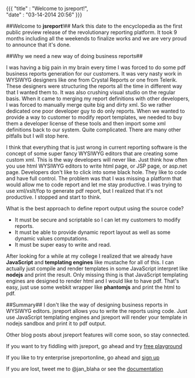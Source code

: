 {{{
    "title"    : "Welcome to jsreport!",  
    "date"     : "03-14-2014 20:56"
}}}



##Welcome to **jsreport**!##
Mark this date to the encyclopedia as the first public preview release of the revolutionary reporting platform. It took 9 months 
including all the weekends to finalize works and we are very proud to announce that it's done.

##Why we need a new way of doing business reports##

I was having a big pain in my brain every time I was forced to do some pdf business reports generation for our customers. It was very nasty work in WYSIWYG designers like one from Crystal Reports or one from Telerik. These designers were structuring the reports all the time in different way that I wanted them to. It was also crushing visual studio on the regular basis. When it came to merging my report definitions with other developers, I was forced to manually merge quite big and dirty xml. So we rather dedicated one poor developer guy to do only reports. When we wanted to provide a way to customer to modify report templates, we needed to buy them a developer license of these tools and then import some xml definitions back to our system. Quite complicated. There are many other pitfalls but I will stop here. 

I think that everything that is just wrong in current reporting software is the concept of some super fancy WYSIWYG editors that are creating some custom xml. This is the way developers will never like. Just think how often you use html WYSIWYG editors to write html page, or JSP page, or asp.net page. Developers don't like to click into some black hole. They like to code and have full control. The problem was that I was missing a platform that would allow me to code report and let me stay productive. I was trying to 
use xml/xslt/fop to generate pdf report, but I realized that it's not productive. I stopped and start to think. 

What is the best approach to define report output using the source code? 

  - It must be secure and scriptable so I can let my customers to modify reports. 
  - It must be able to provide dynamic report layout as well as some dynamic values computations. 
  - It must be super easy to write and read. 

After looking for a while at my college I realized that we already have **JavaScript** and **templating engines** like mustache for all of this. I can actually just compile and render templates in some JavaScript interpret like **nodejs** and print the result. Only missing thing is that JavaScript templating engines are designed to render html and I would like to have pdf. That's easy, just use some webkit wrapper like **phantomjs** and print the html to pdf.

##Summary##
I don't like the way of designing business reports in WYSIWYG editors. jsreport allows you to write the reports using code. Just use JavaScript templating 
engines and jsreport will render your template in nodejs sandbox and print it to pdf output.

Other blog posts about jsreport features will come soon, so stay connected.

If you want to try fiddling with jsreport, go ahead and try [free playground](https://playground.jsreport.net)

If you like to try enterprise jsreportonline, go ahead and [sign up](https://jsreportonline.net) 

If you are lost, tweet me to @jan_blaha or see the [documentation](http://jsreport.net/learn)
